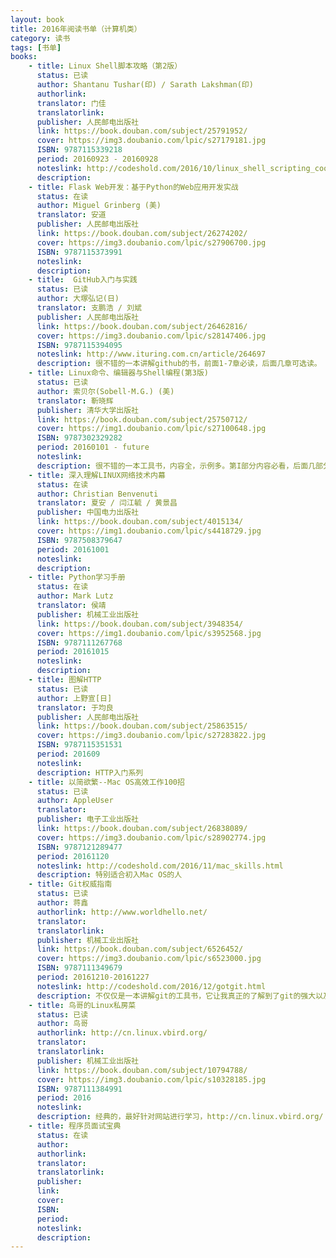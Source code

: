 ```yaml
---
layout: book
title: 2016年阅读书单（计算机类）
category: 读书
tags: [书单]
books:
    - title: Linux Shell脚本攻略（第2版）
      status: 已读 
      author: Shantanu Tushar(印) / Sarath Lakshman(印)
      authorlink:
      translator: 门佳
      translatorlink: 
      publisher: 人民邮电出版社
      link: https://book.douban.com/subject/25791952/          
      cover: https://img3.doubanio.com/lpic/s27179181.jpg
      ISBN: 9787115339218
      period: 20160923 - 20160928
      noteslink: http://codeshold.com/2016/10/linux_shell_scripting_cookbook_0.html
      description: 
    - title: Flask Web开发：基于Python的Web应用开发实战
      status: 在读
      author: Miguel Grinberg (美)
      translator: 安道 
      publisher: 人民邮电出版社
      link: https://book.douban.com/subject/26274202/          
      cover: https://img3.doubanio.com/lpic/s27906700.jpg
      ISBN: 9787115373991
      noteslink: 
      description: 
    - title:  GitHub入门与实践 
      status: 已读
      author: 大塚弘记(日)
      translator: 支鹏浩 / 刘斌
      publisher: 人民邮电出版社
      link: https://book.douban.com/subject/26462816/
      cover: https://img3.doubanio.com/lpic/s28147406.jpg
      ISBN: 9787115394095
      noteslink: http://www.ituring.com.cn/article/264697
      description: 很不错的一本讲解github的书，前面1-7章必读，后面几章可选读。
    - title: Linux命令、编辑器与Shell编程(第3版)
      status: 已读
      author: 索贝尔(Sobell·M.G.) (美)
      translator: 靳晓辉
      publisher: 清华大学出版社
      link: https://book.douban.com/subject/25750712/
      cover: https://img1.doubanio.com/lpic/s27100648.jpg
      ISBN: 9787302329282
      period: 20160101 - future
      noteslink: 
      description: 很不错的一本工具书，内容全，示例多。第I部分内容必看，后面几部分选读，在需要深入使用时再细致阅读，如sed命令，wget命令等等
    - title: 深入理解LINUX网络技术内幕
      status: 在读
      author: Christian Benvenuti 
      translator: 夏安 / 闫江毓 / 黄景昌 
      publisher: 中国电力出版社
      link: https://book.douban.com/subject/4015134/
      cover: https://img1.doubanio.com/lpic/s4418729.jpg
      ISBN: 9787508379647
      period: 20161001
      noteslink: 
      description: 
    - title: Python学习手册
      status: 在读
      author: Mark Lutz
      translator: 侯靖 
      publisher: 机械工业出版社
      link: https://book.douban.com/subject/3948354/
      cover: https://img1.doubanio.com/lpic/s3952568.jpg
      ISBN: 9787111267768
      period: 20161015
      noteslink: 
      description: 
    - title: 图解HTTP
      status: 已读
      author: 上野宣[日]
      translator: 于均良 
      publisher: 人民邮电出版社
      link: https://book.douban.com/subject/25863515/
      cover: https://img3.doubanio.com/lpic/s27283822.jpg
      ISBN: 9787115351531
      period: 201609
      noteslink: 
      description: HTTP入门系列
    - title: 以简欲繁--Mac OS高效工作100招
      status: 已读
      author: AppleUser
      translator: 
      publisher: 电子工业出版社
      link: https://book.douban.com/subject/26838089/
      cover: https://img3.doubanio.com/lpic/s28902774.jpg
      ISBN: 9787121289477
      period: 20161120
      noteslink: http://codeshold.com/2016/11/mac_skills.html
      description: 特别适合初入Mac OS的人
    - title: Git权威指南
      status: 已读
      author: 蒋鑫
      authorlink: http://www.worldhello.net/
      translator: 
      translatorlink: 
      publisher: 机械工业出版社
      link: https://book.douban.com/subject/6526452/
      cover: https://img3.doubanio.com/lpic/s6523000.jpg
      ISBN: 9787111349679
      period: 20161210-20161227
      noteslink: http://codeshold.com/2016/12/gotgit.html
      description: 不仅仅是一本讲解git的工具书，它让我真正的了解到了git的强大以及其巧妙的设计。书的内容很丰盛，近600页，自己跳过了31章，32章。
    - title: 鸟哥的Linux私房菜
      status: 已读
      author: 鸟哥
      authorlink: http://cn.linux.vbird.org/
      translator: 
      translatorlink: 
      publisher: 机械工业出版社
      link: https://book.douban.com/subject/10794788/
      cover: https://img3.doubanio.com/lpic/s10328185.jpg
      ISBN: 9787111384991
      period: 2016
      noteslink: 
      description: 经典的，最好针对网站进行学习，http://cn.linux.vbird.org/ 已经有了CentOS7版本。
    - title: 程序员面试宝典
      status: 在读
      author: 
      authorlink: 
      translator: 
      translatorlink: 
      publisher: 
      link: 
      cover: 
      ISBN: 
      period: 
      noteslink: 
      description: 
---
```

